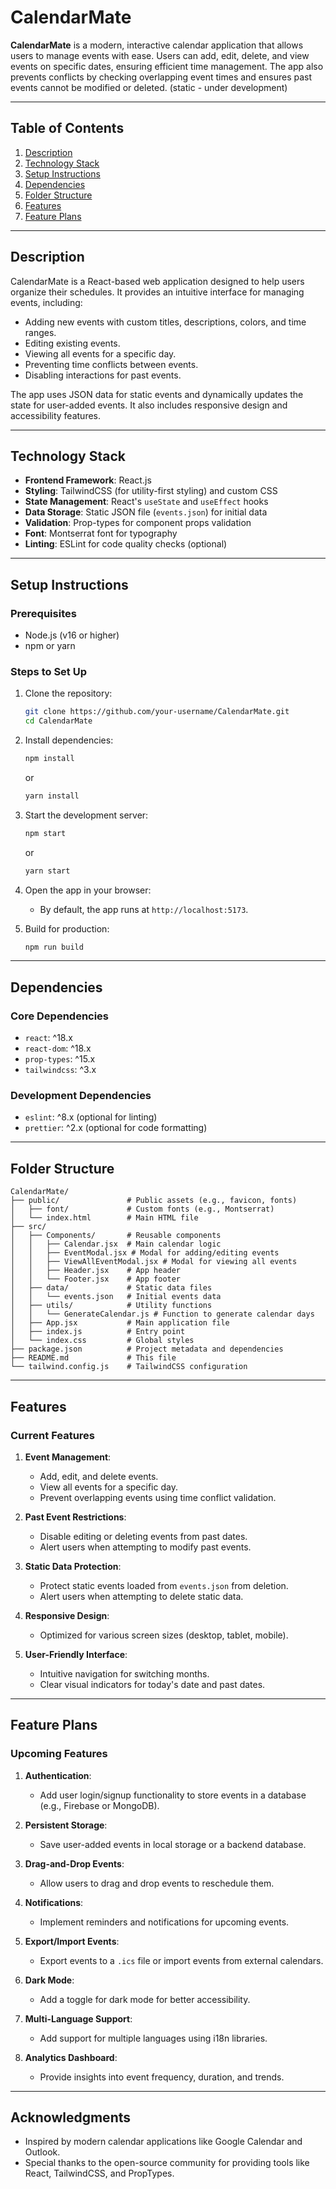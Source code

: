 # **CalendarMate**

**CalendarMate** is a modern, interactive calendar application that allows users to manage events with ease. Users can add, edit, delete, and view events on specific dates, ensuring efficient time management. The app also prevents conflicts by checking overlapping event times and ensures past events cannot be modified or deleted. (static - under development)

---

## **Table of Contents**
1. [Description](#description)
2. [Technology Stack](#technology-stack)
3. [Setup Instructions](#setup-instructions)
4. [Dependencies](#dependencies)
5. [Folder Structure](#folder-structure)
6. [Features](#features)
7. [Feature Plans](#feature-plans)

---

## **Description**
CalendarMate is a React-based web application designed to help users organize their schedules. It provides an intuitive interface for managing events, including:
- Adding new events with custom titles, descriptions, colors, and time ranges.
- Editing existing events.
- Viewing all events for a specific day.
- Preventing time conflicts between events.
- Disabling interactions for past events.

The app uses JSON data for static events and dynamically updates the state for user-added events. It also includes responsive design and accessibility features.

---

## **Technology Stack**
- **Frontend Framework**: React.js
- **Styling**: TailwindCSS (for utility-first styling) and custom CSS
- **State Management**: React's `useState` and `useEffect` hooks
- **Data Storage**: Static JSON file (`events.json`) for initial data
- **Validation**: Prop-types for component props validation
- **Font**: Montserrat font for typography
- **Linting**: ESLint for code quality checks (optional)

---

## **Setup Instructions**

### **Prerequisites**
- Node.js (v16 or higher)
- npm or yarn

### **Steps to Set Up**
1. Clone the repository:
   ```bash
   git clone https://github.com/your-username/CalendarMate.git
   cd CalendarMate
   ```

2. Install dependencies:
   ```bash
   npm install
   ```
   or
   ```bash
   yarn install
   ```

3. Start the development server:
   ```bash
   npm start
   ```
   or
   ```bash
   yarn start
   ```

4. Open the app in your browser:
   - By default, the app runs at `http://localhost:5173`.

5. Build for production:
   ```bash
   npm run build
   ```

---

## **Dependencies**
### **Core Dependencies**
- `react`: ^18.x
- `react-dom`: ^18.x
- `prop-types`: ^15.x
- `tailwindcss`: ^3.x

### **Development Dependencies**
- `eslint`: ^8.x (optional for linting)
- `prettier`: ^2.x (optional for code formatting)

---

## **Folder Structure**
```
CalendarMate/
├── public/               # Public assets (e.g., favicon, fonts)
│   ├── font/             # Custom fonts (e.g., Montserrat)
│   └── index.html        # Main HTML file
├── src/
│   ├── Components/       # Reusable components
│   │   ├── Calendar.jsx  # Main calendar logic
│   │   ├── EventModal.jsx # Modal for adding/editing events
│   │   ├── ViewAllEventModal.jsx # Modal for viewing all events
│   │   ├── Header.jsx    # App header
│   │   └── Footer.jsx    # App footer
│   ├── data/             # Static data files
│   │   └── events.json   # Initial events data
│   ├── utils/            # Utility functions
│   │   └── GenerateCalendar.js # Function to generate calendar days
│   ├── App.jsx           # Main application file
│   ├── index.js          # Entry point
│   └── index.css         # Global styles
├── package.json          # Project metadata and dependencies
├── README.md             # This file
└── tailwind.config.js    # TailwindCSS configuration
```

---

## **Features**
### **Current Features**
1. **Event Management**:
   - Add, edit, and delete events.
   - View all events for a specific day.
   - Prevent overlapping events using time conflict validation.

2. **Past Event Restrictions**:
   - Disable editing or deleting events from past dates.
   - Alert users when attempting to modify past events.

3. **Static Data Protection**:
   - Protect static events loaded from `events.json` from deletion.
   - Alert users when attempting to delete static data.

4. **Responsive Design**:
   - Optimized for various screen sizes (desktop, tablet, mobile).

5. **User-Friendly Interface**:
   - Intuitive navigation for switching months.
   - Clear visual indicators for today's date and past dates.

---

## **Feature Plans**
### **Upcoming Features**
1. **Authentication**:
   - Add user login/signup functionality to store events in a database (e.g., Firebase or MongoDB).

2. **Persistent Storage**:
   - Save user-added events in local storage or a backend database.

3. **Drag-and-Drop Events**:
   - Allow users to drag and drop events to reschedule them.

4. **Notifications**:
   - Implement reminders and notifications for upcoming events.

5. **Export/Import Events**:
   - Export events to a `.ics` file or import events from external calendars.

6. **Dark Mode**:
   - Add a toggle for dark mode for better accessibility.

7. **Multi-Language Support**:
   - Add support for multiple languages using i18n libraries.

8. **Analytics Dashboard**:
   - Provide insights into event frequency, duration, and trends.

---

## **Acknowledgments**
- Inspired by modern calendar applications like Google Calendar and Outlook.
- Special thanks to the open-source community for providing tools like React, TailwindCSS, and PropTypes.